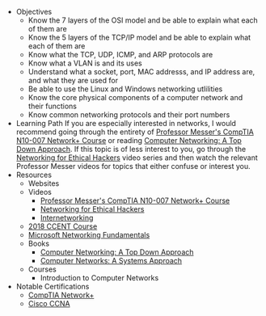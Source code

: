 - Objectives
	- Know the 7 layers of the OSI model and be able to explain what each of them are
	- Know the 5 layers of the TCP/IP model and be able to explain what each of them are
	- Know what the TCP, UDP, ICMP, and ARP protocols are
	- Know what a VLAN is and its uses
	- Understand what a socket, port, MAC addresss, and IP address are, and what they are used for
	- Be able to use the Linux and Windows networking utlilities
	- Know the core physical components of a computer network and their functions
	- Know common networking protocols and their port numbers
- Learning Path
	If you are especially interested in networks, I would recommend going through the entirety of [Professor Messer's CompTIA N10-007 Network+ Course](https://www.professormesser.com/network-plus/n10-007/n10-007-training-course/) or reading [Computer Networking: A Top Down Approach](https://smile.amazon.com/Computer-Networking-Top-Down-Approach-7th/dp/0133594149). If this topic is of less interest to you, go through the [Networking for Ethical Hackers](https://youtube.com/playlist?list=PLLKT__MCUeiyUKmYaakznsZeU4lZYwt_j) video series and then watch the relevant Professor Messer videos for topics that either confuse or interest you.
- Resources
	- Websites
	- Videos
		- [Professor Messer's CompTIA N10-007 Network+ Course](https://www.professormesser.com/network-plus/n10-007/n10-007-training-course/)
		- [Networking for Ethical Hackers](https://youtube.com/playlist?list=PLLKT__MCUeiyUKmYaakznsZeU4lZYwt_j)
		- [Internetworking](https://app.itpro.tv/course/ccent-updated-2016/internetworking)
	- [2018 CCENT Course](https://app.itpro.tv/course/ccent-updated-2018/overview-ccent2018)
	- [Microsoft Networking Fundamentals](https://youtube.com/playlist?list=PLIoX3-mcY80giUxyJqOCgYDJMt3LVRDNm)
	- Books
		- [Computer Networking: A Top Down Approach](https://smile.amazon.com/Computer-Networking-Top-Down-Approach-7th/dp/0133594149)
		- [Computer Networks: A Systems Approach](https://smile.amazon.com/Computer-Networks-Approach-Kaufmann-Networking/dp/0128182008)
	- Courses
		- Introduction to Computer Networks
- Notable Certifications
	- [CompTIA Network+](https://www.comptia.org/certifications/network)
	- [Cisco CCNA](https://www.cisco.com/c/en/us/training-events/training-certifications/certifications/associate/ccna.html)